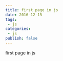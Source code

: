 ```yaml
---
title: first page in js
date: 2016-12-15
tags:
 - js
categories: 
 - js
publish: false
---
```


first page in js
